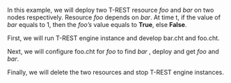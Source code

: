 <!--
 * @Descripttion: 
 * @Author: lzy
 * @Date: 2020-05-21 09:29:04
 * @LastEditors: lzy
 * @LastEditTime: 2020-05-21 21:18:25
--> 
In this example, we will deploy two T-REST resource *foo* and *bar* on two nodes
respectively. Resource *foo* depends on *bar*. At time t, if the value of *bar*
equals to 1, then the *foo’s* value equals to **True**, else **False**.

First, we will run T-REST engine instance and develop bar.cht and foo.cht.

Next, we will configure foo.cht for *foo* to find *bar* , deploy and get
*foo* and *bar*.

Finally, we will delete the two resources and stop T-REST engine instances.